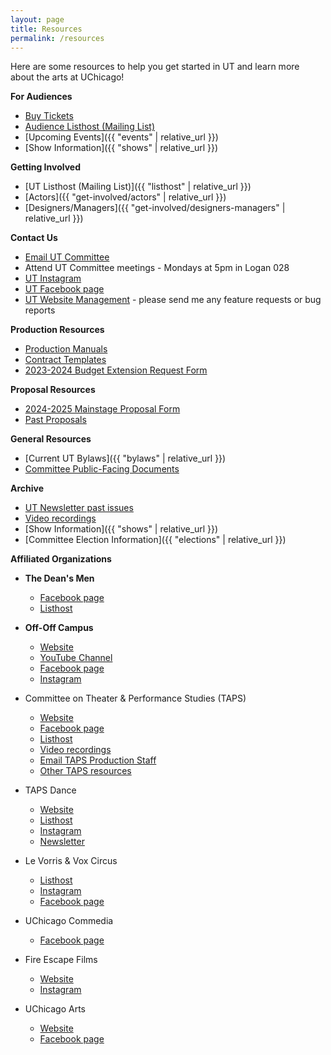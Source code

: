 ```yaml
---
layout: page
title: Resources
permalink: /resources
---
```


Here are some resources to help you get started in UT and learn more about the arts at UChicago!

**For Audiences**
* [Buy Tickets](https://uchicago-student-orgs.myshopify.com/collections/university-theatre-ut)
* [Audience Listhost (Mailing List)](https://lists.uchicago.edu/web/info/ut-audiences)
* [Upcoming Events]({{ "events" | relative_url }})
* [Show Information]({{ "shows" | relative_url }})

**Getting Involved**
* [UT Listhost (Mailing List)]({{ "listhost" | relative_url }})
* [Actors]({{ "get-involved/actors" | relative_url }})
* [Designers/Managers]({{ "get-involved/designers-managers" | relative_url }})

**Contact Us**
* [Email UT Committee](mailto:ut-committee@uchicago.edu)
* Attend UT Committee meetings - Mondays at 5pm in Logan 028
* [UT Instagram](https://instagram.com/university.theater)
* [UT Facebook page](https://www.facebook.com/universitytheater)
* [UT Website Management](mailto:willrehmus@uchicago.edu) - please send me any feature requests or bug reports

**Production Resources**
* [Production Manuals](https://drive.google.com/drive/folders/1-uMQYibyu8K5FHeBd6qNSXXnHn-MbqHt)
* [Contract Templates](https://drive.google.com/drive/u/0/folders/1U8U1z2s7iAbVlJsgr3hyMJ2tbWaRiADO)
* [2023-2024 Budget Extension Request Form](https://docs.google.com/document/d/1cE9u-UuHLCKNKRt1_thdpe8oQOvgbespe4nNPqbzJTw/edit?usp=sharing)

**Proposal Resources**
* [2024-2025 Mainstage Proposal Form](https://docs.google.com/document/d/1SwBzuA8uOZp51ustNeqiguEYXiyHiowT_7089vg_FXU/edit?)
* [Past Proposals](https://drive.google.com/drive/folders/1HuAAugsZYzhmiwkLl4oby_rL0uuALF2-?usp=sharing)

**General Resources**
* [Current UT Bylaws]({{ "bylaws" | relative_url }})
* [Committee Public-Facing Documents](https://drive.google.com/drive/u/0/folders/1rjoSk2_3HE78BnKKn4vetkVOXnyIAEnq)

**Archive**
* [UT Newsletter past issues](https://us18.campaign-archive.com/home/?u=0f23bb0ae467d78c5c8d54fcc&id=2b52e2f869)
* [Video recordings](https://vimeo.com/user133279462/videos)
* [Show Information]({{ "shows" | relative_url }})
* [Committee Election Information]({{ "elections" | relative_url }})

**Affiliated Organizations**
* **The Dean's Men**
  * [Facebook page](https://www.facebook.com/thedeansmen/)
  * [Listhost](https://lists.uchicago.edu/web/info/shakespeare)

* **Off-Off Campus**
  * [Website](https://offoffcampus.org/)
  * [YouTube Channel](https://www.youtube.com/user/offoffcampuspresents)
  * [Facebook page](https://www.facebook.com/offoffcampus)
  * [Instagram](https://www.instagram.com/offoffcampus/)
* Committee on Theater & Performance Studies (TAPS)
  * [Website](https://taps.uchicago.edu)
  * [Facebook page](https://www.facebook.com/TAPSUOFC/)
  * [Listhost](https://lists.uchicago.edu/web/info/taps)
  * [Video recordings](https://vimeo.com/user133279462/videos)
  * [Email TAPS Production Staff](mailto:taps-productionstaff@lists.uchicago.edu)
  * [Other TAPS resources](https://taps.uchicago.edu/performance/resources)
* TAPS Dance
  * [Website](https://taps.uchicago.edu/dance)
  * [Listhost](https://lists.uchicago.edu/web/info/dance_general)
  * [Instagram](https://www.instagram.com/dance.uchicago/)
  * [Newsletter](https://uchicago.us4.list-manage.com/subscribe?u=c716b32a4ed3b4e753e85f108&id=eb5a3134f9)
* Le Vorris & Vox Circus
  * [Listhost](https://lists.uchicago.edu/web/info/circus)
  * [Instagram](https://www.instagram.com/levorrisandvoxcircus)
  * [Facebook page](https://www.facebook.com/LeVorrisandVox/)
* UChicago Commedia
  * [Facebook page](https://www.facebook.com/AttoriSenzaPaura/)
* Fire Escape Films
  * [Website](http://www.fireescapefilms.org/)
  * [Instagram](https://www.instagram.com/fireescapefilms/?hl=en)
* UChicago Arts
  * [Website](https://arts.uchicago.edu/)
  * [Facebook page](https://www.facebook.com/UChicagoArts/)